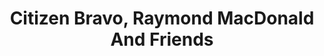 ---
title: "Citizen Bravo, Raymond MacDonald And Friends"
summary: "None"
image: "citizen-bravo-raymond-macdonald-and-friends.jpg"
apple_music_artist_url: "None"
wikipedia_url: "none"
---